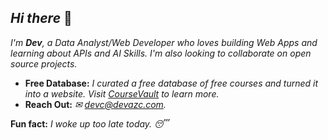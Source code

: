 ## *Hi there* 👋

*I'm **Dev**, a Data Analyst/Web Developer who loves building Web Apps and learning about APIs and AI Skills. I'm also looking to collaborate on open source projects.*

* **Free Database:** *I curated a free database of free courses and turned it into a website. Visit [CourseVault](coursevault.super.site) to learn more.*
* **Reach Out:** *✉ [devc@devazc.com](mailto:devc@devazc.com).*

**Fun fact:** *I woke up too late today. 😴*

